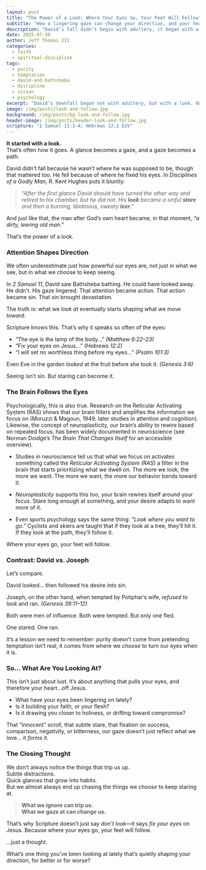 ```yaml
---
layout: post
title: "The Power of a Look: Where Your Eyes Go, Your Feet Will Follow"
subtitle: "How a lingering gaze can change your direction, and your heart"
description: "David’s fall didn’t begin with adultery, it began with a look. This post explores the biblical and psychological truth that our gaze often determines our direction."
date: 2025-07-30
author: Jeff Thomas III
categories:
  - faith
  - spiritual-discipline
tags:
  - purity
  - temptation
  - david-and-bathsheba
  - discipline
  - vision
  - psychology
excerpt: "David’s downfall began not with adultery, but with a look. Our gaze shapes our steps, toward Christ or away from Him. Where are your eyes leading you?"
image: /img/posts/look-and-follow.jpg
background: /img/posts/bg-look-and-follow.jpg
header-image: /img/posts/header-look-and-follow.jpg
scripture: "2 Samuel 11:1–4; Hebrews 12:2 ESV"
---
```


**It started with a look.**  
That’s often how it goes. A glance becomes a gaze, and a gaze becomes a path.

David didn’t fall because he wasn’t where he was supposed to be, though that mattered too. He fell because of where he fixed his eyes. In *Disciplines of a Godly Man*, R. Kent Hughes puts it bluntly:  
> *“After the first glance David should have turned the other way and retired to his chamber, but he did not. His **look** became a sinful **stare** and then a burning, libidinous, sweaty **leer**.”*

And just like that, the man after God’s own heart became, in that moment, *“a dirty, leering old man.”*

That’s the power of a look.

### Attention Shapes Direction

We often underestimate just how powerful our eyes are, not just in what we see, but in what we choose to keep seeing.

In *2 Samuel 11*, David saw Bathsheba bathing. He could have looked away. He didn’t. His gaze lingered. That attention became action. That action became sin. That sin brought devastation.

The truth is: what we *look at* eventually starts shaping what we *move toward*.

Scripture knows this. That’s why it speaks so often of the eyes:

- “The eye is the lamp of the body…” *(Matthew 6:22–23)*
- “Fix your eyes on Jesus…” *(Hebrews 12:2)*
- “I will set no worthless thing before my eyes…” *(Psalm 101:3)*

Even Eve in the garden *looked* at the fruit before she took it. *(Genesis 3:6)*

Seeing isn’t sin. But staring can become it.

### The Brain Follows the Eyes

Psychologically, this is also true. Research on the Reticular Activating System (RAS) shows that our brain filters and amplifies the information we focus on (Moruzzi & Magoun, 1949; later studies in attention and cognition). Likewise, the concept of neuroplasticity, our brain’s ability to rewire based on repeated focus, has been widely documented in neuroscience (see Norman Doidge’s *The Brain That Changes Itself* for an accessible overview).

- Studies in neuroscience tell us that what we focus on activates something called the *Reticular Activating System (RAS)* a filter in the brain that starts prioritizing what we dwell on. The more we look, the more we want. The more we want, the more our behavior bends toward it.

- *Neuroplasticity* supports this too, your brain rewires itself around your focus. Stare long enough at something, and your desire adapts to want more of it.

- Even sports psychology says the same thing: *“Look where you want to go.”* Cyclists and skiers are taught that if they look at a tree, they’ll hit it. If they look at the path, they’ll follow it.

Where your eyes go, your feet will follow.

### Contrast: David vs. Joseph

Let’s compare.

David looked… then followed his desire into sin.

Joseph, on the other hand, when tempted by Potiphar’s wife, *refused to look* and ran. *(Genesis 39:11–12)*

Both were men of influence. Both were tempted. But only one fled.

One stared. One ran.

It’s a lesson we need to remember: purity doesn’t come from pretending temptation isn’t real, it comes from where we *choose* to turn our eyes when it is.

### So… What Are You Looking At?

This isn’t just about lust. It’s about anything that pulls your eyes, and therefore your heart...off Jesus.

- What have your eyes been lingering on lately?
- Is it building your faith, or your flesh?
- Is it drawing you closer to holiness, or drifting toward compromise?

That “innocent” scroll, that subtle stare, that fixation on success, comparison, negativity, or bitterness, our gaze doesn’t just reflect what we love… it *forms* it.

### The Closing Thought

We don’t always notice the things that trip us up.  
Subtle distractions.  
Quick glances that grow into habits.  
But we almost always end up chasing the things we *choose* to keep staring at.

> **What we ignore can trip us.**  
> **What we gaze at can change us.**

That’s why Scripture doesn’t just say *don’t look*—it says *fix your eyes* on Jesus. Because where your eyes go, your feet will follow.

…just a thought.

What’s one thing you've been looking at lately that’s quietly shaping your direction, for better or for worse?

<!--stackedit_data:
eyJoaXN0b3J5IjpbLTExNDkyODA5OTFdfQ==
-->